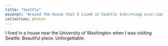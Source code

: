 ```yaml
---
title: "Seattle"
excerpt: "Around the House that I Lived in Seattle 1<br/><img src='/images/seattle/DSC03438.jpg'>"
collection: photos
---
```


I lived in a house near the University of Washington when I was visiting Seattle. Beautiful place. Unforgettable.


